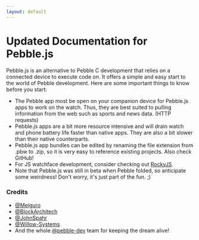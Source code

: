 ```yaml
---
layout: default
---
```

# Updated Documentation for Pebble.js

Pebble.js is an alternative to Pebble C development that relies on a connected device to execute code on. It offers a simple and easy start to the world of Pebble development. Here are some important things to know before you start:
- The Pebble app most be open on your companion device for Pebble.js apps to work on the watch. Thus, they are best suited to pulling information from the web such as sports and news data. (HTTP requests)
- Pebble.js apps are a bit more resource intensive and will drain watch and phone battery life faster than native apps. They are also a bit slower than their native counterparts.
- Pebble.js app bundles can be edited by renaming the file extension from .pbw to .zip, so it is very easy to reference existing projects. Also check GitHub!
- For JS watchface development, consider checking out [RockyJS](https://developer.rebble.io/developer.pebble.com/guides/rocky-js/rocky-js-overview/index.html).
- Note that Pebble.js was still in beta when Pebble folded, so anticipate some weirdness! Don't worry, it's just part of the fun. ;)

### Credits
- [@Meiguro](https://github.com/meiguro)
- [@BlockArchitech](https://github.com/blockarchitech)
- [@JohnSpahr](https://github.com/johnspahr)
- [@Willow-Systems](https://github.com/willow-systems)
- And the whole [@pebble-dev](https://github.com/pebble-dev) team for keeping the dream alive!